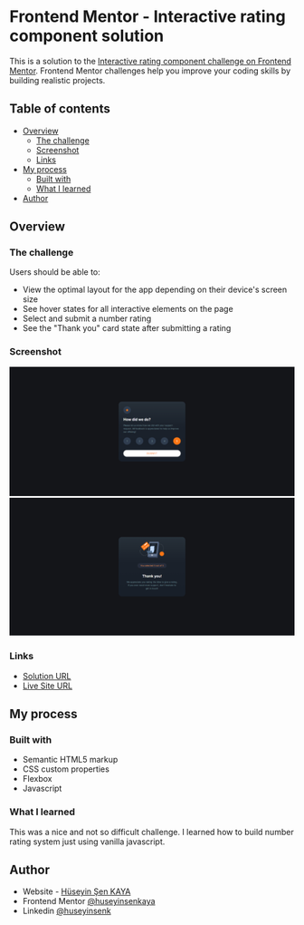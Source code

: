 # Frontend Mentor - Interactive rating component solution

This is a solution to the [Interactive rating component challenge on Frontend Mentor](https://www.frontendmentor.io/challenges/interactive-rating-component-koxpeBUmI). Frontend Mentor challenges help you improve your coding skills by building realistic projects.

## Table of contents

- [Overview](#overview)
  - [The challenge](#the-challenge)
  - [Screenshot](#screenshot)
  - [Links](#links)
- [My process](#my-process)
  - [Built with](#built-with)
  - [What I learned](#what-i-learned)
- [Author](#author)

## Overview

### The challenge

Users should be able to:

- View the optimal layout for the app depending on their device's screen size
- See hover states for all interactive elements on the page
- Select and submit a number rating
- See the "Thank you" card state after submitting a rating

### Screenshot

![](/images/screenshot.jpg)
![](/images/screenshot2.jpg)

### Links

- [Solution URL](https://www.frontendmentor.io/solutions/interactive-rating-component-using-css-javascript-S1Xkrg-mc)
- [Live Site URL](https://huseyinsenkaya.github.io/interactive-rating-component/)

## My process

### Built with

- Semantic HTML5 markup
- CSS custom properties
- Flexbox
- Javascript

### What I learned

This was a nice and not so difficult challenge. I learned how to build number rating system just using vanilla javascript.

## Author

- Website - [Hüseyin Şen KAYA](https://huseyinsenkaya.com/)
- Frontend Mentor [@huseyinsenkaya](https://www.frontendmentor.io/profile/huseyinsenkaya)
- Linkedin [@huseyinsenk](https://www.linkedin.com/in/huseyinsenk/)
